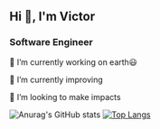 ## Hi 👋, I'm Victor

### Software Engineer

<p>🔭 I’m currently working on earth😃</p>
<p>🌱 I’m currently improving</p>
<p>👯 I’m looking to make impacts</p>


![Anurag's GitHub stats](https://github-readme-stats.vercel.app/api?username=nwaguvictor&show_icons=true&theme=shades-of-purple&count_private=true)
[![Top Langs](https://github-readme-stats.vercel.app/api/top-langs/?username=nwaguvictor&layout=compact)](https://github.com/anuraghazra/github-readme-stats)





